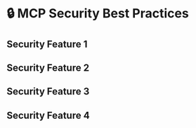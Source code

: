 # 🔒 MCP Security Best Practices
## Security Feature 1
## Security Feature 2
## Security Feature 3
## Security Feature 4
